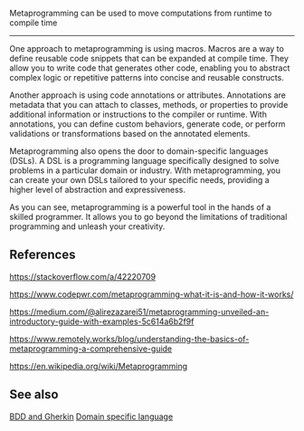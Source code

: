 Metaprogramming can be used to move computations from runtime to compile time

---------------

One approach to metaprogramming is using macros. Macros are a way to define reusable code snippets that can be expanded at compile time. They allow you to write code that generates other code, enabling you to abstract complex logic or repetitive patterns into concise and reusable constructs.

Another approach is using code annotations or attributes. Annotations are metadata that you can attach to classes, methods, or properties to provide additional information or instructions to the compiler or runtime. With annotations, you can define custom behaviors, generate code, or perform validations or transformations based on the annotated elements.

Metaprogramming also opens the door to domain-specific languages (DSLs). A DSL is a programming language specifically designed to solve problems in a particular domain or industry. With metaprogramming, you can create your own DSLs tailored to your specific needs, providing a higher level of abstraction and expressiveness.

As you can see, metaprogramming is a powerful tool in the hands of a skilled programmer. It allows you to go beyond the limitations of traditional programming and unleash your creativity.
## References
https://stackoverflow.com/a/42220709

https://www.codepwr.com/metaprogramming-what-it-is-and-how-it-works/

https://medium.com/@alirezazarei51/metaprogramming-unveiled-an-introductory-guide-with-examples-5c614a6b2f9f

https://www.remotely.works/blog/understanding-the-basics-of-metaprogramming-a-comprehensive-guide

https://en.wikipedia.org/wiki/Metaprogramming

## See also
[BDD and Gherkin](BDD%20and%20Gherkin.md)
[Domain specific language](Domain%20specific%20language.md)